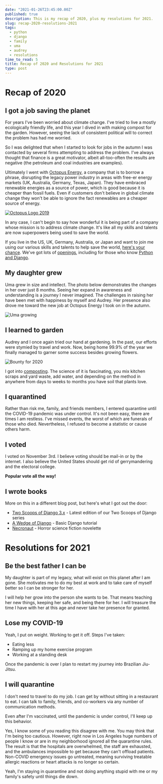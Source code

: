 ```yaml
---
date: "2021-01-26T23:45:00.00Z"
published: true
description: This is my recap of 2020, plus my resolutions for 2021.
slug: recap-2020-resolutions-2021
tags:
  - python
  - django
  - family
  - uma
  - audrey 
  - resolutions  
time_to_read: 5
title: Recap of 2020 and Resolutions for 2021
type: post
---
```


# Recap of 2020

## I got a job saving the planet

For years I've been worried about climate change. I've tried to live a mostly ecologically friendly life, and this year I dived in with making compost for the garden. However, seeing the lack of consistent political will to correct the problem has had me worried. 

So I was delighted that when I started to look for jobs in the autumn I was contacted by several firms attempting to address the problem. I've always thought that finance is a great motivator, albeit all-too-often the results are negative (the petroleum and coal industries are examples).

Ultimately I went with [Octopus Energy](https://octopus.energy/), a company that is to borrow a phrase, disrupting the legacy power industry in areas with free-er energy markets (UK, Australia, Germany, Texas, Japan). They have embraced renewable energies as a source of power, which is good because it is cheaper than fossil fuels. Even if customers don't believe in global climate change they won't be able to ignore the fact renewables are a cheaper source of energy.

[![Octopus Logo 2019](/images/octologo.png)](https://jobs.lever.co/octoenergy)

In any case, I can't begin to say how wonderful it is being part of a company whose mission is to address climate change. It's like all my skills and talents are now superpowers being used to save the world. 

If you live in the US, UK, Germany, Australia, or Japan and want to join me using our various skills and talents to help save the world, [here's your chance](https://jobs.lever.co/octoenergy). We've got lots of [openings](https://jobs.lever.co/octoenergy), including for those who know [Python and Django](https://jobs.lever.co/octoenergy).

## My daughter grew

Uma grew in size and intellect. The photo below demonstrates the changes in her over just 8 months. Seeing her expand in awareness and understanding is a journey I never imagined. The challenges in raising her have been met with happiness by myself and Audrey. Her presence also drove me toward the new job at Octopus Energy I took on in the autumn.


![Uma growing](/images/uma-2020.png)

## I learned to garden

Audrey and I once again tried our hand at gardening. In the past, our efforts were stymied by travel and work. Now, being home 99.9% of the year we finally managed to garner some success besides growing flowers.

![Bounty for 2020](/images/bounty-2020.png)

I got into [composting](https://en.wikipedia.org/wiki/Compost). The science of it is fascinating, you mix kitchen scraps and yard waste, add water, and depending on the method in anywhere from days to weeks to months you have soil that plants love. 


## I quarantined

Rather than risk me, family, and friends members, I entered quarantine until the COVID-19 pandemic was under control. It's not been easy, there are times I am restless. I've missed events, the worst of which are funerals of those who died. Nevertheless, I refused to become a statistic or cause others harm.

## I voted

I voted on November 3rd. I believe voting should be mail-in or by the internet. I also believe the United States should get rid of gerrymandering and the electoral college.

**Popular vote all the way!**

## I wrote books

More on this in a different blog post, but here's what I got out the door:

- [Two Scoops of Django 3.x](https://www.feldroy.com/products/two-scoops-of-django-3-x) - Latest edition of our Two Scoops of Django series
- [A Wedge of Django](https://www.feldroy.com/collections/two-scoops-press/products/a-wedge-of-django) - Basic Django tutorial
- [Necronaut](https://www.feldroy.com/collections/impossible-hero-books/products/necronaut) - Horror science fiction novelette

# Resolutions for 2021

## Be the best father I can be

My daughter is part of my legacy, what will exist on this planet after I am gone. She motivates me to do my best at work and to take care of myself better so I can be stronger for her.

I will help her grow into the person she wants to be. That means teaching her new things, keeping her safe, and being there for her. I will treasure the time I have with her at this age and never take her presence for granted.

## Lose my COVID-19

Yeah, I put on weight. Working to get it off. Steps I've taken:

- Eating less
- Ramping up my home exercise program
- Working at a standing desk

Once the pandemic is over I plan to restart my journey into Brazilian Jiu-Jitsu.

## I will quarantine

I don't need to travel to do my job. I can get by without sitting in a restaurant to eat. I can talk to family, friends, and co-workers via any number of communication methods. 

Even after I'm vaccinated, until the pandemic is under control, I'll keep up this behavior.

Yes, I know some of you reading this disagree with me. You may think that I'm being too cautious. However, right now in Los Angeles huge numbers of people I know or are in my neighborhood ignored all the quarantine rules. The result is that the hospitals are overwhelmed, the staff are exhausted, and the ambulances impossible to get because they can't offload patients. Non-COVID emergency issues go untreated, meaning surviving treatable allergic reactions or heart attacks is no longer so certain.

Yeah, I'm staying in quarantine and not doing anything stupid with me or my family's safety until things die down.

